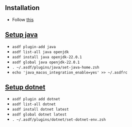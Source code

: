 ## Installation
- Follow [this](https://asdf-vm.com/guide/getting-started.html)

## [Setup java](https://github.com/halcyon/asdf-java)
- ``asdf plugin-add java``
- ``asdf list-all java openjdk``
- ``asdf install java openjdk-22.0.1``
- ``asdf global java openjdk-22.0.1``
- ``. ~/.asdf/plugins/java/set-java-home.zsh``
- ``echo 'java_macos_integration_enable=yes' >> ~/.asdfrc``

## [Setup dotnet](https://github.com/hensou/asdf-dotnet)
- ``asdf plugin add dotnet``
- ``asdf list-all dotnet``
- ``asdf install dotnet latest``
- ``asdf global dotnet latest``
- ``. ~/.asdf/plugins/dotnet/set-dotnet-env.zsh``